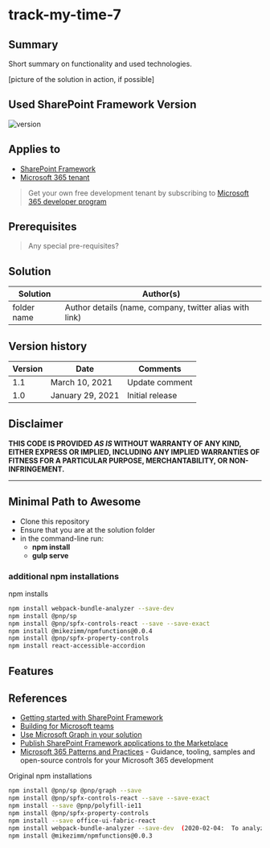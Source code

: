 # track-my-time-7

## Summary

Short summary on functionality and used technologies.

[picture of the solution in action, if possible]

## Used SharePoint Framework Version

![version](https://img.shields.io/badge/version-1.11-green.svg)

## Applies to

- [SharePoint Framework](https://aka.ms/spfx)
- [Microsoft 365 tenant](https://docs.microsoft.com/en-us/sharepoint/dev/spfx/set-up-your-developer-tenant)

> Get your own free development tenant by subscribing to [Microsoft 365 developer program](http://aka.ms/o365devprogram)

## Prerequisites

> Any special pre-requisites?

## Solution

Solution|Author(s)
--------|---------
folder name | Author details (name, company, twitter alias with link)

## Version history

Version|Date|Comments
-------|----|--------
1.1|March 10, 2021|Update comment
1.0|January 29, 2021|Initial release

## Disclaimer

**THIS CODE IS PROVIDED *AS IS* WITHOUT WARRANTY OF ANY KIND, EITHER EXPRESS OR IMPLIED, INCLUDING ANY IMPLIED WARRANTIES OF FITNESS FOR A PARTICULAR PURPOSE, MERCHANTABILITY, OR NON-INFRINGEMENT.**

---

## Minimal Path to Awesome

- Clone this repository
- Ensure that you are at the solution folder
- in the command-line run:
  - **npm install**
  - **gulp serve**

### additional npm installations
npm installs
```bash
npm install webpack-bundle-analyzer --save-dev
npm install @pnp/sp
npm install @pnp/spfx-controls-react --save --save-exact
npm install @mikezimm/npmfunctions@0.0.4
npm install @pnp/spfx-property-controls
npm install react-accessible-accordion

```

## Features


## References

- [Getting started with SharePoint Framework](https://docs.microsoft.com/en-us/sharepoint/dev/spfx/set-up-your-developer-tenant)
- [Building for Microsoft teams](https://docs.microsoft.com/en-us/sharepoint/dev/spfx/build-for-teams-overview)
- [Use Microsoft Graph in your solution](https://docs.microsoft.com/en-us/sharepoint/dev/spfx/web-parts/get-started/using-microsoft-graph-apis)
- [Publish SharePoint Framework applications to the Marketplace](https://docs.microsoft.com/en-us/sharepoint/dev/spfx/publish-to-marketplace-overview)
- [Microsoft 365 Patterns and Practices](https://aka.ms/m365pnp) - Guidance, tooling, samples and open-source controls for your Microsoft 365 development



Original npm installations
```bash
npm install @pnp/sp @pnp/graph --save
npm install @pnp/spfx-controls-react --save --save-exact
npm install --save @pnp/polyfill-ie11
npm install @pnp/spfx-property-controls
npm install --save office-ui-fabric-react
npm install webpack-bundle-analyzer --save-dev  (2020-02-04:  To analyze web pack size)
npm install @mikezimm/npmfunctions@0.0.3
```